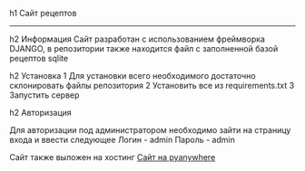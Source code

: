 h1 Сайт рецептов
***
h2 Информация
Сайт разработан с использованием фреймворка DJANGO, в репозитории также находится файл с заполненной базой рецептов sqlite

h2 Установка 
1 Для установки всего необходимого достаточно склонировать файлы репозитория
2 Установить все из requirements.txt
3 Запустить сервер

h2 Авторизация

Для авторизации под администратором необходимо зайти на страницу входа и ввести следующее
Логин - admin
Пароль - admin

Сайт также выложен на хостинг [Сайт на pyanywhere](https://neotyanka.pythonanywhere.com/)
